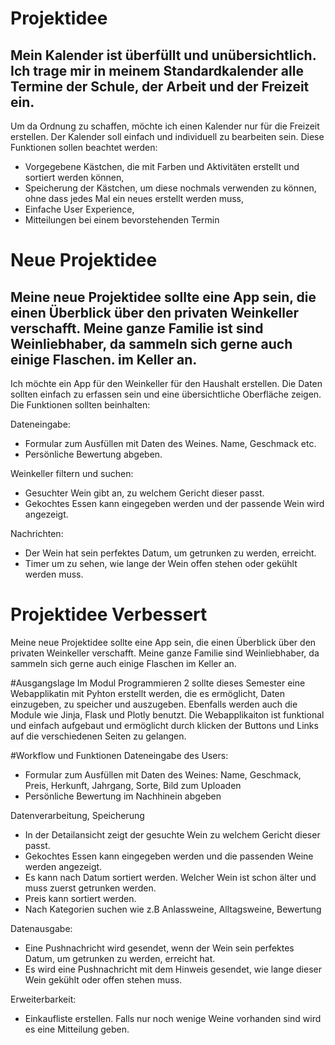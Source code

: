 # Projektidee 

## Mein Kalender ist überfüllt und unübersichtlich. Ich trage mir in meinem Standardkalender alle Termine der Schule, der Arbeit und der Freizeit ein. 

Um da Ordnung zu schaffen, möchte ich einen Kalender nur für die Freizeit erstellen. Der Kalender soll einfach und individuell zu bearbeiten sein. Diese Funktionen sollen beachtet werden:

- Vorgegebene Kästchen, die mit Farben und Aktivitäten erstellt und sortiert werden können,
- Speicherung der Kästchen, um diese nochmals verwenden zu können, ohne dass jedes Mal ein neues erstellt werden muss,
- Einfache User Experience, 
- Mitteilungen bei einem bevorstehenden Termin




# Neue Projektidee

## Meine neue Projektidee sollte eine App sein, die einen Überblick über den privaten Weinkeller verschafft. Meine ganze Familie ist sind Weinliebhaber, da sammeln sich gerne auch einige Flaschen. im Keller an. 

Ich möchte ein App für den Weinkeller für den Haushalt erstellen. Die Daten sollten einfach zu erfassen sein und eine übersichtliche Oberfläche zeigen. Die Funktionen sollten beinhalten:

Dateneingabe:
-	Formular zum Ausfüllen mit Daten des Weines. Name, Geschmack etc.
-	Persönliche Bewertung abgeben.

Weinkeller filtern und suchen:
-	Gesuchter Wein gibt an, zu welchem Gericht dieser passt.
-	Gekochtes Essen kann eingegeben werden und der passende Wein wird angezeigt. 

Nachrichten:
-	Der Wein hat sein perfektes Datum, um getrunken zu werden, erreicht. 
-	Timer um zu sehen, wie lange der Wein offen stehen oder gekühlt werden muss.



# Projektidee Verbessert
Meine neue Projektidee sollte eine App sein, die einen Überblick über den privaten Weinkeller verschafft. Meine ganze Familie sind Weinliebhaber, da sammeln sich gerne auch einige Flaschen im Keller an. 

#Ausgangslage
Im Modul Programmieren 2 sollte dieses Semester eine Webapplikatin mit Pyhton erstellt werden, die es ermöglicht, Daten einzugeben, zu speicher und auszugeben. Ebenfalls werden auch die Module wie Jinja, Flask und Plotly benutzt.
Die Webapplikaiton ist funktional und einfach aufgebaut und ermöglicht durch klicken der Buttons und Links auf die verschiedenen Seiten zu gelangen.

#Workflow und Funktionen
Dateneingabe des Users:
-	Formular zum Ausfüllen mit Daten des Weines: Name, Geschmack, Preis, Herkunft, Jahrgang, Sorte, Bild zum Uploaden
-	Persönliche Bewertung im Nachhinein abgeben

Datenverarbeitung, Speicherung
-	In der Detailansicht zeigt der gesuchte Wein zu welchem Gericht dieser passt.
-	Gekochtes Essen kann eingegeben werden und die passenden Weine werden angezeigt.
-   Es kann nach Datum sortiert werden. Welcher Wein ist schon älter und muss zuerst getrunken werden.
-   Preis kann sortiert werden.
-   Nach Kategorien suchen wie z.B Anlassweine, Alltagsweine, Bewertung

Datenausgabe:
-	Eine Pushnachricht wird gesendet, wenn der Wein sein perfektes Datum, um getrunken zu werden, erreicht hat. 
-	Es wird eine Pushnachricht mit dem Hinweis gesendet, wie lange dieser Wein gekühlt oder offen stehen muss.

Erweiterbarkeit:
-   Einkaufliste erstellen. Falls nur noch wenige Weine vorhanden sind wird es eine Mitteilung geben.

